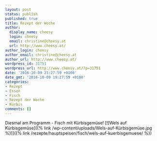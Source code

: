 ```yaml
---
layout: post
status: publish
published: true
title: Rezept der Woche
author:
  display_name: cheesy
  login: cheesy
  email: christine@cheesy.at
  url: http://www.cheesy.at/
author_login: cheesy
author_email: christine@cheesy.at
author_url: http://www.cheesy.at/
wordpress_id: 31751
wordpress_url: http://www.cheesy.at/?p=31751
date: '2016-10-09 21:27:59 +0100'
date_gmt: '2016-10-09 19:27:59 +0100'
categories:
- Rezept
- Essen
- Fisch
- Rezept der Woche
- Kürbis
comments: []
---
```

Diesmal am Programm - Fisch mit Kürbisgemüse!
[![Wels auf Kürbisgemüse]({% link /wp-content/uploads/Wels-auf-Kürbisgemüse.jpg %})]({% link /rezepte/hauptspeisen/fisch/wels-auf-kuerbisgemuese/ %})
